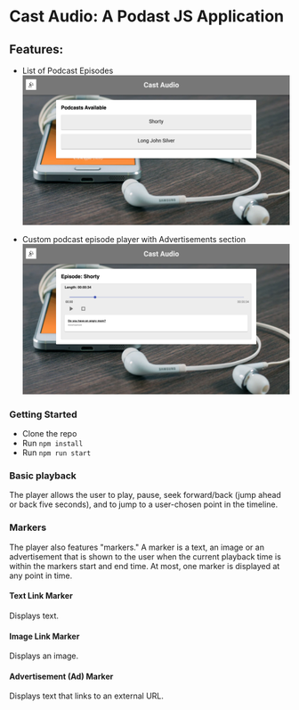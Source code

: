 # Cast Audio: A Podast JS Application
## Features:
* List of Podcast Episodes
![Podcast Episodes List](/project/Home-Page.png?raw=true)

* Custom podcast episode player with Advertisements section
![Podcast Player](/project/Podcast-Player.png?raw=true)
### Getting Started

* Clone the repo
* Run `npm install`
* Run `npm run start`

### Basic playback

The player allows the user to play, pause, seek forward/back (jump ahead or back five seconds), and to jump to a user-chosen point in the timeline.

### Markers

The player also features "markers." A marker is a text, an image or an advertisement that is shown to the user when the current playback time is within the markers start and end time. At most, one marker is displayed at any point in time.

#### Text Link Marker

Displays text.

#### Image Link Marker

Displays an image.

#### Advertisement (Ad) Marker

Displays text that links to an external URL.
